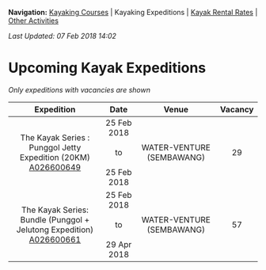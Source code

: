 **Navigation:** [Kayaking Courses](index) &#124; Kayaking Expeditions &#124; [Kayak Rental Rates](rental) &#124; [Other Activities](activity)

_Last Updated: 07 Feb 2018 14:02_
# Upcoming Kayak Expeditions

_Only expeditions with vacancies are shown_

Expedition | Date | Venue | Vacancy
:---:|:---:|:---:|:---:
The Kayak Series : Punggol Jetty Expedition (20KM)<br />[A026600649](https://www.onepa.sg/event/details/a026600649)|25 Feb 2018<br/><br/>to<br/><br/>25 Feb 2018|WATER-VENTURE (SEMBAWANG)|29
The Kayak Series: Bundle (Punggol + Jelutong Expedition)<br />[A026600661](https://www.onepa.sg/event/details/a026600661)|25 Feb 2018<br/><br/>to<br/><br/>29 Apr 2018|WATER-VENTURE (SEMBAWANG)|57

